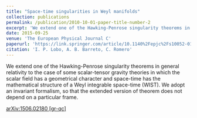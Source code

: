 ```yaml
---
title: "Space-time singularities in Weyl manifolds"
collection: publications
permalink: /publication/2010-10-01-paper-title-number-2
excerpt: 'We extend one of the Hawking-Penrose singularity theorems in general relativity to the case of some scalar-tensor gravity theories in which the scalar field has a geometrical character and space-time has the mathematical structure of a Weyl integrable space-time (WIST). We adopt an invariant formalism, so that the extended version of theorem does not depend on a particular frame.'
date: 2015-09-25
venue: 'The European Physical Journal C'
paperurl: 'https://link.springer.com/article/10.1140%2Fepjc%2Fs10052-015-3671-7'
citation: 'I. P. Lobo, A. B. Barreto, C. Romero'
---
```

We extend one of the Hawking-Penrose singularity theorems in general relativity to the case of some scalar-tensor gravity theories in which the scalar field has a geometrical character and space-time has the mathematical structure of a Weyl integrable space-time (WIST). We adopt an invariant formalism, so that the extended version of theorem does not depend on a particular frame.

[arXiv:1506.02180 [gr-qc]](https://arxiv.org/abs/1506.02180)
